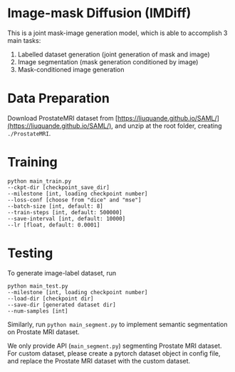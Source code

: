 # Image-mask Diffusion (IMDiff)

This is a joint mask-image generation model, which is able to accomplish 3 main tasks:

1. Labelled dataset generation (joint generation of mask and image)
2. Image segmentation (mask generation conditioned by image)
3. Mask-conditioned image generation

# Data Preparation

Download ProstateMRI dataset from [https://liuquande.github.io/SAML/](https://liuquande.github.io/SAML/), and unzip at the root folder, creating ```./ProstateMRI```.

# Training

```
python main_train.py 
--ckpt-dir [checkpoint_save_dir] 
--milestone [int, loading checkpoint number] 
--loss-conf [choose from "dice" and "mse"] 
--batch-size [int, default: 8] 
--train-steps [int, default: 500000] 
--save-interval [int, default: 10000]
--lr [float, default: 0.0001]
```


# Testing

To generate image-label dataset, run

```
python main_test.py
--milestone [int, loading checkpoint number]  
--load-dir [checkpoint dir] 
--save-dir [generated dataset dir] 
--num-samples [int] 
```

Similarly, run ```python main_segment.py``` to implement semantic segmentation on Prostate MRI dataset.

We only provide API (```main_segment.py```) segmenting Prostate MRI dataset. For custom dataset, please create a pytorch dataset object in config file, and replace the Prostate MRI dataset with the custom dataset.